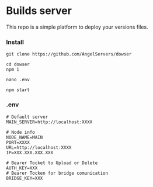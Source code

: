 # Builds server
This repo is a simple platform to deploy your versions files.

### Install
```
git clone https://github.com/AngelServers/dowser

cd dowser
npm i

nano .env

npm start
```

### .env
```
# Default server
MAIN_SERVER=http://localhost:XXXX

# Node info
NODE_NAME=MAIN
PORT=XXXX
URL=http://localhost:XXXX
IP=XXX.XXX.XXX.XXX

# Bearer Tocket to Upload or Delete
AUTH_KEY=XXX
# Bearer Tocken for bridge comunication
BRIDGE_KEY=XXX
```
